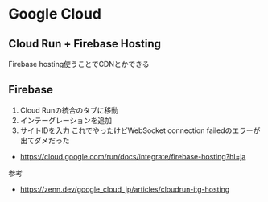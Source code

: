 # Google Cloud

## Cloud Run + Firebase Hosting
Firebase hosting使うことでCDNとかできる

## Firebase
1. Cloud Runの統合のタブに移動
2. インテーグレーションを追加
3. サイトIDを入力
これでやったけどWebSocket connection failedのエラーが出てダメだった
- https://cloud.google.com/run/docs/integrate/firebase-hosting?hl=ja

参考
- https://zenn.dev/google_cloud_jp/articles/cloudrun-itg-hosting